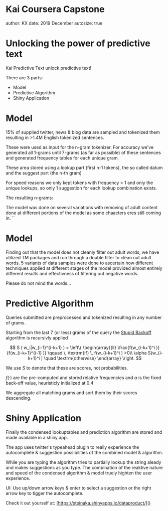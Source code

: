 Kai Coursera Capstone
========================================================
author: KX
date: 2019 December
autosize: true

Unlocking the power of predictive text
========================================================

Kai Predictive Text unlock predictive text! 

There are 3 parts:

- Model
- Predictive Algorithm
- Shiny Application

Model
========================================================

15% of supplied twitter, news & blog data are sampled and tokenized them resulting in >1.4M English tokenized sentences.

These were used as input for the n-gram tokenizer. For accuracy we've generated all 1-grams until 7-grams (as far as possible) of these sentences and generated frequency tables for each unique gram.

These area stored using a lookup part (first n-1 tokens), the so called datum and the suggest part (the n-th gram)

For speed reasons we only kept tokens with frequency > 1 and only the unique lookups, so only 1 suggestion for each lookup combination exists.

The resulting n-grams:

The model was done on several variations with removing of adult content done at different portions of the model as some chaacters eres still coming in.
``

Model
========================================================

Finding out that the model does not cleanly filter out adult words, we have utilized TM packages and run through a double filter to clean out adult words. 5 variants of data samples were done to ascertain how different techniques applied at different stages of the model provided almost entirely different results and effectivness of filtering out negative words. 

Please do not mind the words...



Predictive Algorithm
========================================================

Queries submitted are preprocessed and tokenized resulting in any number of grams.

Starting from the last 7 (or less) grams of the query the [Stupid Backoff](http://www.aclweb.org/anthology/D07-1090.pdf) algorithm is recursivly applied

$$
S ( w_i|w_{i-1}^{i-k+1} ) =  
\left\{
  \begin{array}{ll}
    \frac{f(w_{i-k+1}^i )}{f(w_{i-k+1}^{i-1} )} \qquad \, \textrm{if} \, f(w_{i-k+1}^i ) >0\\
    \alpha S(w_{i-k+1}^i ) \quad \textrm{otherwise}
  \end{array}
\right.
$$

We use $S$ to denote that these are scores, not probabilities.

$f(·)$ are the pre-computed and stored relative frequencies and $\alpha$ is the fixed back-off value, heuristicly initialized at $0.4$ 

We aggregate all matching grams and sort them by their scores descending.


Shiny Application
========================================================

Finally the condensed lookuptables and prediction algorithm are stored and made available in a shiny app.

The app uses twitter's typeahead plugin to really experience the autocomplete & suggestion possibilities of the combined model & algorithm. 

While you are typing the algorithm tries to partially lookup the string aleady and makes suggestions as you type. The combination of the reaktive nature and speed of the condensed algorithm & model truely highten the user experience.

UI: Use up/down arrow keys & enter to select a suggestion or the right arrow key to tigger the autocomplete.

Check it out yourself at: [https://steinaka.shinyapps.io/dataproduct/]()
